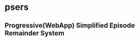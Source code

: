 # psers
Progressive(WebApp) Simplified Episode Remainder System
----------------------------------------------------

